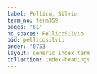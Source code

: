 ```yaml
---
label: Pellico, Silvio
term_no: term359
pages: '61'
no_spaces: PellicoSilvio
pid: pellicosilvio
order: '0753'
layout: generic_index_term
collection: index-headings
---
```

